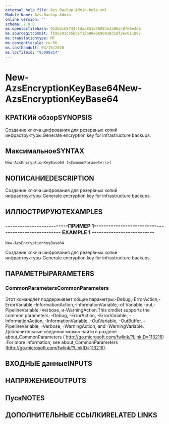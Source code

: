 ```yaml
---
external help file: Azs.Backup.Admin-help.xml
Module Name: Azs.Backup.Admin
online version: ''
schema: 2.0.0
ms.openlocfilehash: 052bbcb8744cfdaa851e76084e1a96ac8fe8e4d6
ms.sourcegitcommit: fb95591c45bb5f12b98e0690938d18f2ec611897
ms.translationtype: MT
ms.contentlocale: ru-RU
ms.lasthandoff: 03/15/2020
ms.locfileid: "93908814"
---
```

# <span data-ttu-id="323be-101">New-AzsEncryptionKeyBase64</span><span class="sxs-lookup"><span data-stu-id="323be-101">New-AzsEncryptionKeyBase64</span></span>

## <span data-ttu-id="323be-102">КРАТКИй обзор</span><span class="sxs-lookup"><span data-stu-id="323be-102">SYNOPSIS</span></span>
<span data-ttu-id="323be-103">Создание ключа шифрования для резервных копий инфраструктуры.</span><span class="sxs-lookup"><span data-stu-id="323be-103">Generate encryption key for infrastructure backups.</span></span>

## <span data-ttu-id="323be-104">Максимальное</span><span class="sxs-lookup"><span data-stu-id="323be-104">SYNTAX</span></span>

```
New-AzsEncryptionKeyBase64 [<CommonParameters>]
```

## <span data-ttu-id="323be-105">NОПИСАНИЕ</span><span class="sxs-lookup"><span data-stu-id="323be-105">DESCRIPTION</span></span>
<span data-ttu-id="323be-106">Создание ключа шифрования для резервных копий инфраструктуры.</span><span class="sxs-lookup"><span data-stu-id="323be-106">Generate encryption key for infrastructure backups.</span></span>

## <span data-ttu-id="323be-107">ИЛЛЮСТРИРУЮТ</span><span class="sxs-lookup"><span data-stu-id="323be-107">EXAMPLES</span></span>

### <span data-ttu-id="323be-108">--------------------------ПРИМЕР 1--------------------------</span><span class="sxs-lookup"><span data-stu-id="323be-108">-------------------------- EXAMPLE 1 --------------------------</span></span>
```
New-AzsEncryptionKeyBase64
```

<span data-ttu-id="323be-109">Создание ключа шифрования для резервных копий инфраструктуры.</span><span class="sxs-lookup"><span data-stu-id="323be-109">Generate encryption key for infrastructure backups.</span></span>

## <span data-ttu-id="323be-110">ПАРАМЕТРЫ</span><span class="sxs-lookup"><span data-stu-id="323be-110">PARAMETERS</span></span>

### <span data-ttu-id="323be-111">CommonParameters</span><span class="sxs-lookup"><span data-stu-id="323be-111">CommonParameters</span></span>
<span data-ttu-id="323be-112">Этот командлет поддерживает общие параметры:-Debug,-ErrorAction,-ErrorVariable,-InformationAction,-InformationVariable,-of Variable,-out,-PipelineVariable,-Verbose, и-WarningAction.</span><span class="sxs-lookup"><span data-stu-id="323be-112">This cmdlet supports the common parameters: -Debug, -ErrorAction, -ErrorVariable, -InformationAction, -InformationVariable, -OutVariable, -OutBuffer, -PipelineVariable, -Verbose, -WarningAction, and -WarningVariable.</span></span> <span data-ttu-id="323be-113">Дополнительные сведения можно найти в разделе about_CommonParameters ( http://go.microsoft.com/fwlink/?LinkID=113216) .</span><span class="sxs-lookup"><span data-stu-id="323be-113">For more information, see about_CommonParameters (http://go.microsoft.com/fwlink/?LinkID=113216).</span></span>

## <span data-ttu-id="323be-114">ВХОДНЫЕ данные</span><span class="sxs-lookup"><span data-stu-id="323be-114">INPUTS</span></span>

## <span data-ttu-id="323be-115">НАПРЯЖЕНИЕ</span><span class="sxs-lookup"><span data-stu-id="323be-115">OUTPUTS</span></span>

## <span data-ttu-id="323be-116">Пуск</span><span class="sxs-lookup"><span data-stu-id="323be-116">NOTES</span></span>

## <span data-ttu-id="323be-117">ДОПОЛНИТЕЛЬНЫЕ ССЫЛКИ</span><span class="sxs-lookup"><span data-stu-id="323be-117">RELATED LINKS</span></span>

